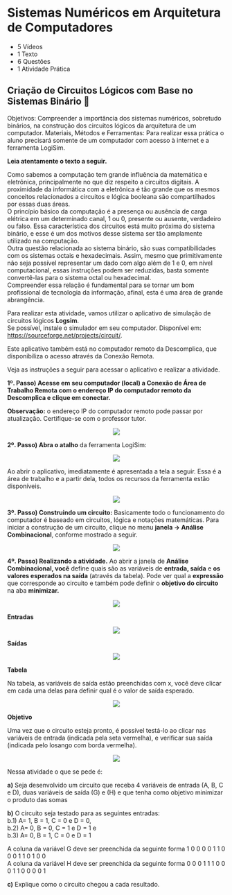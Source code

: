 # Sistemas Numéricos em Arquitetura de Computadores
- 5 Vídeos
- 1 Texto
- 6 Questões
- 1 Atividade Prática

## Criação de Circuitos Lógicos com Base no Sistemas Binário 📝
Objetivos: Compreender a importância dos sistemas numéricos, sobretudo binários, na construção dos circuitos lógicos da arquitetura de um computador.
Materiais, Métodos e Ferramentas:
Para realizar essa prática o aluno precisará somente de um computador com acesso à internet e a ferramenta LogiSim.

**Leia atentamente o texto a seguir.**

Como sabemos a computação tem grande influência da matemática e eletrônica, principalmente no que diz respeito a circuitos digitais. A proximidade da informática com a eletrônica é tão grande que os mesmos conceitos relacionados a circuitos e lógica booleana são compartilhados por essas duas áreas.<br>
O princípio básico da computação é a presença ou ausência de carga elétrica em um determinado canal, 1 ou 0, presente ou ausente, verdadeiro ou falso. Essa característica dos circuitos está muito próxima do sistema binário, e esse é um dos motivos desse sistema ser tão amplamente utilizado na computação.<br>
Outra questão relacionada ao sistema binário, são suas compatibilidades com os sistemas octais e hexadecimais. Assim, mesmo que primitivamente não seja possível representar um dado com algo além de 1 e 0, em nível computacional, essas instruções podem ser reduzidas, basta somente convertê-las para o sistema octal ou hexadecimal.<br>
Compreender essa relação é fundamental para se tornar um bom profissional de tecnologia da informação, afinal, esta é uma área de grande abrangência.<br>

Para realizar esta atividade, vamos utilizar o aplicativo de simulação de circuitos lógicos **Logsim**.<br>
Se possível, instale o simulador em seu computador. Disponível em: https://sourceforge.net/projects/circuit/.

Este aplicativo também está no computador remoto da Descomplica, que disponibiliza o acesso através da Conexão Remota.

Veja as instruções a seguir para acessar o aplicativo e realizar a atividade.

**1º. Passo) Acesse em seu computador (local) a Conexão de Área de Trabalho Remota com o endereço IP do computador remoto da Descomplica e clique em conectar.**

**Observação:** o endereço IP do computador remoto pode passar por atualização. Certifique-se com o professor tutor.

<p align="center"><img src="./images/conexao_de_area_de_trabalho_remota.png"></p>

**2º. Passo) Abra o atalho** da ferramenta LogiSim:

<p align="center"><img src="./images/logisim_atalho.png"></p>

Ao abrir o aplicativo, imediatamente é apresentada a tela a seguir. Essa é a área de trabalho e a partir dela, todos os recursos da ferramenta estão disponíveis.

<p align="center"><img src="./images/logisim_aberto.png"></p>

**3º. Passo) Construindo um circuito:** Basicamente todo o funcionamento do computador é baseado em circuitos, lógica e notações matemáticas. Para iniciar a construção de um circuito, clique no menu **janela → Análise Combinacional**, conforme mostrado a seguir.

<p align="center"><img src="./images/tela_de_analise_combinacional.png"></p>

**4º. Passo) Realizando a atividade.** Ao abrir a janela de **Análise Combinacional, você** define quais são as variáveis de **entrada, saída** e **os valores esperados na saída** (através da tabela). Pode ver qual a **expressão** que corresponde ao circuito e também pode definir o **objetivo do circuito** na aba **minimizar.**

<p align="center"><img src="./images/definindo_variaveis.png"></p>

**Entradas**

<p align="center"><img src="./images/entradas.png"></p>

**Saídas**

<p align="center"><img src="./images/saidas.png"></p>

**Tabela**

Na tabela, as variáveis de saída estão preenchidas com x, você deve clicar em cada uma delas para definir qual é o valor de saída esperado.

<p align="center"><img src="./images/tabela.png"></p>

**Objetivo**

Uma vez que o circuito esteja pronto, é possível testá-lo ao clicar nas variáveis de entrada (indicada pela seta vermelha), e verificar sua saída (indicada pelo losango com borda vermelha).

<p align="center"><img src="./images/exemplo.png"></p>

Nessa atividade o que se pede é:

**a)** Seja desenvolvido um circuito que receba 4 variáveis de entrada (A, B, C e D), duas variáveis de saída (G) e (H) e que tenha como objetivo minimizar o produto das somas

**b)** O circuito seja testado para as seguintes entradas:<br>
b.1) A= 1, B = 1, C = 0 e D = 0,<br>
b.2) A= 0, B = 0, C = 1 e D = 1 e<br>
b.3) A= 0, B = 1, C = 0 e D = 1

A coluna da variável G deve ser preenchida da seguinte forma 1 0 0 0 0 1 1 0 0 0 1 1 0 1 0 0<br>
A coluna da variável H deve ser preenchida da seguinte forma 0 0 0 1 1 1 0 0 0 1 1 0 0 0 0 1

**c)** Explique como o circuito chegou a cada resultado.